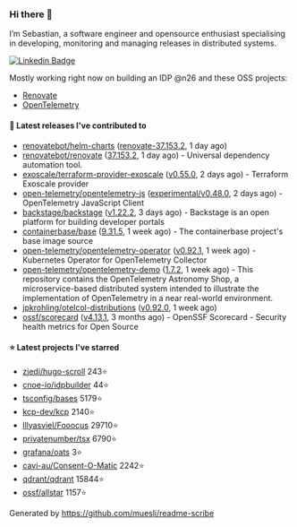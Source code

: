 ### Hi there 👋

I’m Sebastian, a software engineer and opensource enthusiast specialising in developing, monitoring and managing releases in distributed systems.    

[![Linkedin Badge](https://img.shields.io/badge/-LinkedIn-blue?style=flat&logo=Linkedin&logoColor=white&link=https://www.linkedin.com/in/sebastian-poxhofer/)](https://www.linkedin.com/in/sebastian-poxhofer/)

Mostly working right now on building an IDP @n26 and these OSS projects:
- [Renovate](https://github.com/renovatebot/renovate)
- [OpenTelemetry](https://github.com/open-telemetry)



#### 🚀 Latest releases I've contributed to

- [renovatebot/helm-charts](https://github.com/renovatebot/helm-charts) ([renovate-37.153.2](https://github.com/renovatebot/helm-charts/releases/tag/renovate-37.153.2), 1 day ago)
- [renovatebot/renovate](https://github.com/renovatebot/renovate) ([37.153.2](https://github.com/renovatebot/renovate/releases/tag/37.153.2), 1 day ago) - Universal dependency automation tool.
- [exoscale/terraform-provider-exoscale](https://github.com/exoscale/terraform-provider-exoscale) ([v0.55.0](https://github.com/exoscale/terraform-provider-exoscale/releases/tag/v0.55.0), 2 days ago) - Terraform Exoscale provider
- [open-telemetry/opentelemetry-js](https://github.com/open-telemetry/opentelemetry-js) ([experimental/v0.48.0](https://github.com/open-telemetry/opentelemetry-js/releases/tag/experimental/v0.48.0), 2 days ago) - OpenTelemetry JavaScript Client
- [backstage/backstage](https://github.com/backstage/backstage) ([v1.22.2](https://github.com/backstage/backstage/releases/tag/v1.22.2), 3 days ago) - Backstage is an open platform for building developer portals
- [containerbase/base](https://github.com/containerbase/base) ([9.31.5](https://github.com/containerbase/base/releases/tag/9.31.5), 1 week ago) - The containerbase project&#39;s base image source
- [open-telemetry/opentelemetry-operator](https://github.com/open-telemetry/opentelemetry-operator) ([v0.92.1](https://github.com/open-telemetry/opentelemetry-operator/releases/tag/v0.92.1), 1 week ago) - Kubernetes Operator for OpenTelemetry Collector
- [open-telemetry/opentelemetry-demo](https://github.com/open-telemetry/opentelemetry-demo) ([1.7.2](https://github.com/open-telemetry/opentelemetry-demo/releases/tag/1.7.2), 1 week ago) - This repository contains the OpenTelemetry Astronomy Shop, a microservice-based distributed system intended to illustrate the implementation of OpenTelemetry in a near real-world environment.
- [jpkrohling/otelcol-distributions](https://github.com/jpkrohling/otelcol-distributions) ([v0.92.0](https://github.com/jpkrohling/otelcol-distributions/releases/tag/v0.92.0), 1 week ago)
- [ossf/scorecard](https://github.com/ossf/scorecard) ([v4.13.1](https://github.com/ossf/scorecard/releases/tag/v4.13.1), 3 months ago) - OpenSSF Scorecard - Security health metrics for Open Source

#### ⭐ Latest projects I've starred

- [zjedi/hugo-scroll](https://github.com/zjedi/hugo-scroll) 243⭐
- [cnoe-io/idpbuilder](https://github.com/cnoe-io/idpbuilder) 44⭐
- [tsconfig/bases](https://github.com/tsconfig/bases) 5179⭐
- [kcp-dev/kcp](https://github.com/kcp-dev/kcp) 2140⭐
- [lllyasviel/Fooocus](https://github.com/lllyasviel/Fooocus) 29710⭐
- [privatenumber/tsx](https://github.com/privatenumber/tsx) 6790⭐
- [grafana/oats](https://github.com/grafana/oats) 3⭐
- [cavi-au/Consent-O-Matic](https://github.com/cavi-au/Consent-O-Matic) 2242⭐
- [qdrant/qdrant](https://github.com/qdrant/qdrant) 15844⭐
- [ossf/allstar](https://github.com/ossf/allstar) 1157⭐



Generated by https://github.com/muesli/readme-scribe
